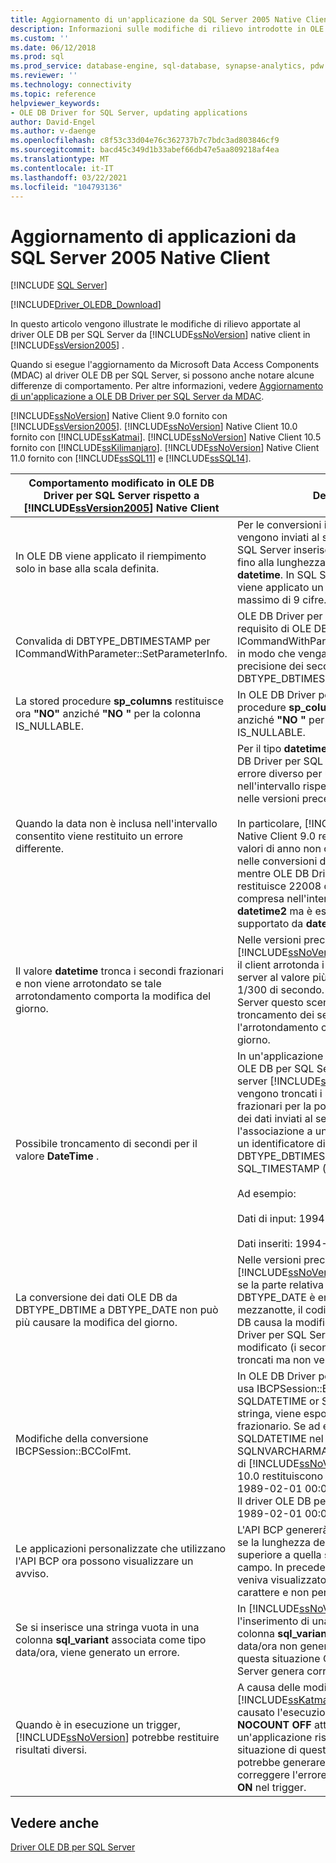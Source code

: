 ```yaml
---
title: Aggiornamento di un'applicazione da SQL Server 2005 Native Client | Microsoft Docs
description: Informazioni sulle modifiche di rilievo introdotte in OLE DB Driver per SQL Server da SQL Server Native Client in SQL Server 2005 (9.x).
ms.custom: ''
ms.date: 06/12/2018
ms.prod: sql
ms.prod_service: database-engine, sql-database, synapse-analytics, pdw
ms.reviewer: ''
ms.technology: connectivity
ms.topic: reference
helpviewer_keywords:
- OLE DB Driver for SQL Server, updating applications
author: David-Engel
ms.author: v-daenge
ms.openlocfilehash: c8f53c33d04e76c362737b7c7bdc3ad803846cf9
ms.sourcegitcommit: bacd45c349d1b33abef66db47e5aa809218af4ea
ms.translationtype: MT
ms.contentlocale: it-IT
ms.lasthandoff: 03/22/2021
ms.locfileid: "104793136"
---
```

# <a name="updating-applications-from-sql-server-2005-native-client"></a>Aggiornamento di applicazioni da SQL Server 2005 Native Client

[!INCLUDE [SQL Server](../../../includes/applies-to-version/sql-asdb-asdbmi-asa-pdw.md)]

[!INCLUDE[Driver_OLEDB_Download](../../../includes/driver_oledb_download.md)]

In questo articolo vengono illustrate le modifiche di rilievo apportate al driver OLE DB per SQL Server da [!INCLUDE[ssNoVersion](../../../includes/ssnoversion-md.md)] native client in [!INCLUDE[ssVersion2005](../../../includes/ssversion2005-md.md)] .

Quando si esegue l'aggiornamento da Microsoft Data Access Components (MDAC) al driver OLE DB per SQL Server, si possono anche notare alcune differenze di comportamento. Per altre informazioni, vedere [Aggiornamento di un'applicazione a OLE DB Driver per SQL Server da MDAC](updating-an-application-to-oledb-driver-for-sql-server-from-mdac.md).

[!INCLUDE[ssNoVersion](../../../includes/ssnoversion-md.md)] Native Client 9.0 fornito con [!INCLUDE[ssVersion2005](../../../includes/ssversion2005-md.md)]. [!INCLUDE[ssNoVersion](../../../includes/ssnoversion-md.md)] Native Client 10.0 fornito con [!INCLUDE[ssKatmai](../../../includes/sskatmai-md.md)].  [!INCLUDE[ssNoVersion](../../../includes/ssnoversion-md.md)] Native Client 10.5 fornito con [!INCLUDE[ssKilimanjaro](../../../includes/sskilimanjaro-md.md)]. [!INCLUDE[ssNoVersion](../../../includes/ssnoversion-md.md)] Native Client 11.0 fornito con [!INCLUDE[ssSQL11](../../../includes/sssql11-md.md)] e [!INCLUDE[ssSQL14](../../../includes/sssql14-md.md)].

|Comportamento modificato in OLE DB Driver per SQL Server rispetto a [!INCLUDE[ssVersion2005](../../../includes/ssversion2005-md.md)] Native Client|Descrizione|
|------------------------------------------------------------------------------------|-----------------|
|In OLE DB viene applicato il riempimento solo in base alla scala definita.|Per le conversioni in cui i dati convertiti vengono inviati al server, OLE DB Driver per SQL Server inserisce zeri finali nei dati solo fino alla lunghezza massima dei valori **datetime**. In SQL Server Native Client 9.0 viene applicato un riempimento fino a un massimo di 9 cifre.|
|Convalida di DBTYPE_DBTIMESTAMP per ICommandWithParameter::SetParameterInfo.|OLE DB Driver per SQL Server implementa il requisito di OLE DB per *bScale* in ICommandWithParameter::SetParameterInfo in modo che venga impostato sulla precisione dei secondi frazionari per DBTYPE_DBTIMESTAMP.|
|La stored procedure **sp_columns** restituisce ora **"NO"** anziché **"NO "** per la colonna IS_NULLABLE.|In OLE DB Driver per SQL Server la stored procedure **sp_columns** restituisce ora **"NO"** anziché **"NO "** per una colonna IS_NULLABLE.|
|Quando la data non è inclusa nell'intervallo consentito viene restituito un errore differente.|Per il tipo **datetime**, viene restituito da OLE DB Driver per SQL Server un numero di errore diverso per una data non compresa nell'intervallo rispetto a quello restituito nelle versioni precedenti.<br /><br /> In particolare, [!INCLUDE[ssNoVersion](../../../includes/ssnoversion-md.md)] Native Client 9.0 restituiva 22007 per tutti i valori di anno non compresi nell'intervallo nelle conversioni di stringa in **datetime**, mentre OLE DB Driver per SQL Server restituisce 22008 quando la data è compresa nell'intervallo supportato da **datetime2** ma è esterna all'intervallo supportato da **datetime** o **smalldatetime**.|
|Il valore **datetime** tronca i secondi frazionari e non viene arrotondato se tale arrotondamento comporta la modifica del giorno.|Nelle versioni precedenti a [!INCLUDE[ssNoVersion](../../../includes/ssnoversion-md.md)] Native Client 10.0, il client arrotonda i valori **datetime** inviati al server al valore più vicino corrispondente a 1/300 di secondo. In OLE DB Driver per SQL Server questo scenario causa il troncamento dei secondi frazionari se l'arrotondamento comporta la modifica del giorno.|
|Possibile troncamento di secondi per il valore **DateTime** .|In un'applicazione compilata con il driver OLE DB per SQL Server che si connette a un server [!INCLUDE[ssNoVersion](../../../includes/ssnoversion-md.md)] 2005 vengono troncati i secondi e i secondi frazionari per la porzione relativa al tempo dei dati inviati al server se si esegue l'associazione a una colonna datetime con un identificatore di tipo DBTYPE_DBTIMESTAMP (OLE DB) o SQL_TIMESTAMP (ODBC) e una scala di 0.<br /><br /> Ad esempio:<br /><br /> Dati di input: 1994-08-21 21:21:36.000<br /><br /> Dati inseriti: 1994-08-21 21:21:00.000|
|La conversione dei dati OLE DB da DBTYPE_DBTIME a DBTYPE_DATE non può più causare la modifica del giorno.|Nelle versioni precedenti a [!INCLUDE[ssNoVersion](../../../includes/ssnoversion-md.md)] Native Client 10.0, se la parte relativa all'ora di un tipo DBTYPE_DATE è entro mezzo secondo dalla mezzanotte, il codice di conversione OLE DB causa la modifica del giorno. In OLE DB Driver per SQL Server il giorno non viene modificato (i secondi frazionari vengono troncati ma non vengono arrotondati).|
|Modifiche della conversione IBCPSession::BCColFmt.|In OLE DB Driver per SQL Server quando si usa IBCPSession::BCOColFmt per convertire SQLDATETIME or SQLDATETIME in un tipo stringa, viene esportato un valore frazionario. Se ad esempio si converte il tipo SQLDATETIME nel tipo SQLNVARCHARMAX, le versioni precedenti di [!INCLUDE[ssNoVersion](../../../includes/ssnoversion-md.md)] Native Client 10.0 restituiscono<br /> 1989-02-01 00:00:00.<br />Il driver OLE DB per SQL Server restituisce <br />1989-02-01 00:00:00.0000000.|
|Le applicazioni personalizzate che utilizzano l'API BCP ora possono visualizzare un avviso.|L'API BCP genererà un messaggio di avviso se la lunghezza dei dati di tutti i tipi è superiore a quella specificata per un campo. In precedenza, questo avviso veniva visualizzato solo per i dati di tipo carattere e non per tutti i tipi.|
|Se si inserisce una stringa vuota in una colonna **sql_variant** associata come tipo data/ora, viene generato un errore.|In [!INCLUDE[ssNoVersion](../../../includes/ssnoversion-md.md)] Native Client 9.0 l'inserimento di una stringa vuota in una colonna **sql_variant** associata come tipo data/ora non generava alcun errore. In questa situazione OLE DB Driver per SQL Server genera correttamente un errore.|
|Quando è in esecuzione un trigger, [!INCLUDE[ssNoVersion](../../../includes/ssnoversion-md.md)] potrebbe restituire risultati diversi.|A causa delle modifiche introdotte in [!INCLUDE[ssKatmai](../../../includes/sskatmai-md.md)], un'istruzione che ha causato l'esecuzione di un trigger con **NOCOUNT OFF** attivo potrebbe restituire a un'applicazione risultati diversi. In una situazione di questo tipo l'applicazione potrebbe generare un errore. Per correggere l'errore, impostare **NOCOUNT ON** nel trigger.|

## <a name="see-also"></a>Vedere anche

[Driver OLE DB per SQL Server](../oledb-driver-for-sql-server.md)
